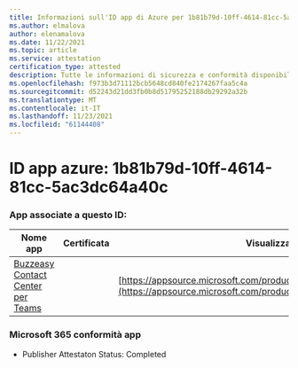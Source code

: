 ```yaml
---
title: Informazioni sull'ID app di Azure per 1b81b79d-10ff-4614-81cc-5ac3dc64a40c
ms.author: elmalova
author: elenamalova
ms.date: 11/22/2021
ms.topic: article
ms.service: attestation
certification_type: attested
description: Tutte le informazioni di sicurezza e conformità disponibili per 1b81b79d-10ff-4614-81cc-5ac3dc64a40c.
ms.openlocfilehash: f973b3d71112bcb5648cd840fe2174267faa5c4a
ms.sourcegitcommit: d52243d21dd3fb0b8d51795252188db29292a32b
ms.translationtype: MT
ms.contentlocale: it-IT
ms.lasthandoff: 11/23/2021
ms.locfileid: "61144408"
---
```

# <a name="azure-app-id-1b81b79d-10ff-4614-81cc-5ac3dc64a40c"></a>ID app azure: 1b81b79d-10ff-4614-81cc-5ac3dc64a40c


### <a name="apps-associated-with-this-id"></a>App associate a questo ID:
| **Nome app** | **Certificata** | **Visualizzazione in AppSource** |
|--------------|---------------|-----------------------|
| [Buzzeasy Contact Center per Teams](https://docs.microsoft.com/microsoft-365-app-certification/forward/geomant.buzzeasy_teams_contact_center) |  | [https://appsource.microsoft.com/product/office/geomant.buzzeasy_teams_contact_center](https://appsource.microsoft.com/product/office/geomant.buzzeasy_teams_contact_center) |

### <a name="microsoft-365-app-compliance-status"></a>Microsoft 365 conformità app
- Publisher Attestaton Status: Completed
